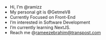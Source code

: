 - Hi, I’m @ramizz
- My personal git is @GetmeV8
- Currently Focused on Front-End
- I’m interested in Software Development
- I’m currently learning NextJS.
- Reach me @rameezebrahim@transpost.com

<!---
raamizz/raamizz is a ✨ special ✨ repository because its `README.md` (this file) appears on your GitHub profile.
You can click the Preview link to take a look at your changes.
--->
